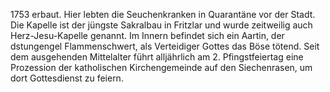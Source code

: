 1753 erbaut. Hier lebten die Seuchenkranken in Quarantäne vor der Stadt.
Die Kapelle ist der jüngste Sakralbau in Fritzlar und wurde zeitweilig auch Herz-Jesu-Kapelle genannt. Im Innern befindet sich ein Aartin, der dstungengel Flammenschwert, als Verteidiger Gottes das Böse tötend.
Seit dem ausgehenden Mittelalter führt alljährlich am 2. Pfingstfeiertag eine Prozession der katholischen Kirchengemeinde auf den Siechenrasen, um dort Gottesdienst zu feiern.
